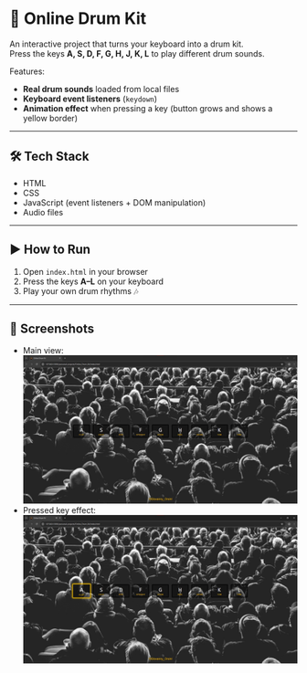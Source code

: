 # 🥁 Online Drum Kit

An interactive project that turns your keyboard into a drum kit.  
Press the keys **A, S, D, F, G, H, J, K, L** to play different drum sounds.  

Features:
- **Real drum sounds** loaded from local files  
- **Keyboard event listeners** (`keydown`)  
- **Animation effect** when pressing a key (button grows and shows a yellow border)

---

## 🛠️ Tech Stack
- HTML  
- CSS  
- JavaScript (event listeners + DOM manipulation)  
- Audio files

---

## ▶️ How to Run
1. Open `index.html` in your browser  
2. Press the keys **A–L** on your keyboard  
3. Play your own drum rhythms 🎶  

---

## 📸 Screenshots
- Main view: <a href="index.html">
                <img src="Screenshots/screenshot_1.jpg" alt="Main Online Drum Kit View">
             </a>  
- Pressed key effect: <a href="index.html">
                        <img src="Screenshots/screenshot_2.jpg" alt="Pressed Key Effect ODK">
                      </a>